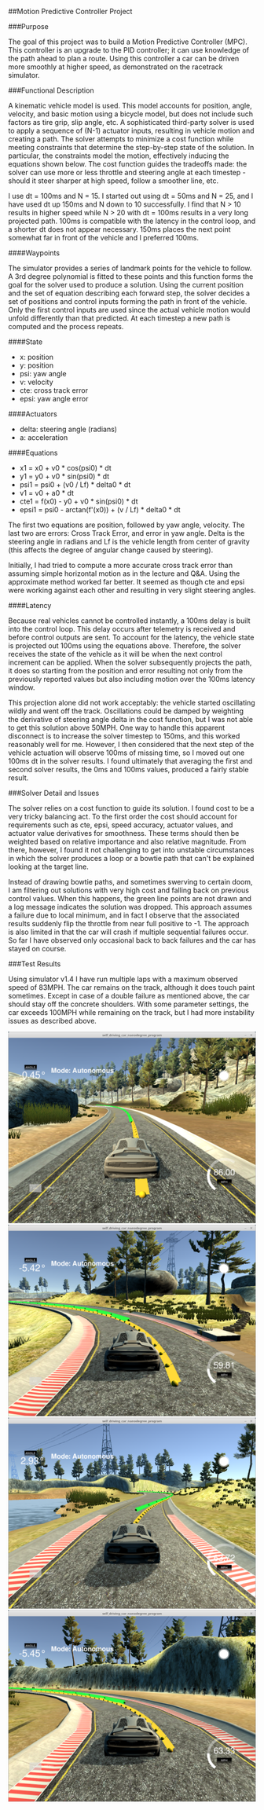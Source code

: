 ##Motion Predictive Controller Project

###Purpose

The goal of this project was to build a Motion Predictive Controller (MPC).  This controller is an upgrade to the PID controller; it can use knowledge of the path ahead to plan a route.  Using this controller a car can be driven more smoothly at higher speed, as demonstrated on the racetrack simulator.

###Functional Description

A kinematic vehicle model is used.  This model accounts for position, angle, velocity, and basic motion using a bicycle model, but does not include such factors as tire grip, slip angle, etc.  A sophisticated third-party solver is used to apply a sequence of (N-1) actuator inputs, resulting in vehicle motion and creating a path.  The solver attempts to minimize a cost function while meeting constraints that determine the step-by-step state of the solution.  In particular, the constraints model the motion, effectively inducing the equations shown below.  The cost function guides the tradeoffs made:  the solver can use more or less throttle and steering angle at each timestep - should it steer sharper at high speed, follow a smoother line, etc.

I use dt = 100ms and N = 15.  I started out using dt = 50ms and N = 25, and I have used dt up 150ms and N down to 10 successfully.  I find that N > 10 results in higher speed while N > 20 with dt = 100ms results in a very long projected path.  100ms is compatible with the latency in the control loop, and a shorter dt does not appear necessary.  150ms places the next point somewhat far in front of the vehicle and I preferred 100ms.

####Waypoints

The simulator provides a series of landmark points for the vehicle to follow.  A 3rd degree polynomial is fitted to these points and this function forms the goal for the solver used to produce a solution.  Using the current position and the set of equation describing each forward step, the solver decides a set of positions and control inputs forming the path in front of the vehicle.  Only the first control inputs are used since the actual vehicle motion would unfold differently than that predicted.  At each timestep a new path is computed and the process repeats.

####State

* x:  position
* y:  position
* psi:  yaw angle
* v:  velocity
* cte:  cross track error
* epsi: yaw angle error

####Actuators

* delta:  steering angle (radians)
* a:  acceleration

####Equations

* x1 = x0 + v0 * cos(psi0) * dt
* y1 = y0 + v0 * sin(psi0) * dt
* psi1 = psi0 + (v0 / Lf) * delta0 * dt
* v1 = v0 + a0 * dt
* cte1 = f(x0) - y0 + v0 * sin(psi0) * dt
* epsi1 = psi0 - arctan(f'(x0)) + (v / Lf) * delta0 * dt

The first two equations are position, followed by yaw angle, velocity.  The last two are errors:  Cross Track Error, and error in yaw angle. Delta is the steering angle in radians and Lf is the vehicle length from center of gravity (this affects the degree of angular change caused by steering).

Initially, I had tried to compute a more accurate cross track error than assuming simple horizontal motion as in the lecture and Q&A.  Using the approximate method worked far better.  It seemed as though cte and epsi were working against each other and resulting in very slight steering angles.

####Latency

Because real vehicles cannot be controlled instantly, a 100ms delay is built into the control loop.  This delay occurs after telemetry is received and before control outputs are sent.  To account for the latency, the vehicle state is projected out 100ms using the equations above.  Therefore, the solver receives the state of the vehicle as it will be when the next control increment can be applied.  When the solver subsequently projects the path, it does so starting from the position and error resulting not only from the previously reported values but also including motion over the 100ms latency window.

This projection alone did not work acceptably:  the vehicle started oscillating wildly and went off the track.  Oscillations could be damped by weighting the derivative of steering angle delta in the cost function, but I was not able to get this solution above 50MPH.  One way to handle this apparent disconnect is to increase the solver timestep to 150ms, and this worked reasonably well for me.  However, I then considered that the next step of the vehicle actuation will observe 100ms of missing time, so I moved out one 100ms dt in the solver results.  I found ultimately that averaging the first and second solver results, the 0ms and 100ms values, produced a fairly stable result.

###Solver Detail and Issues

The solver relies on a cost function to guide its solution.  I found cost to be a very tricky balancing act.  To the first order the cost should account for requirements such as cte, epsi, speed accuracy, actuator values, and actuator value derivatives for smoothness.  These terms should then be weighted based on relative importance and also relative magnitude.  From there, however, I found it not challenging to get into unstable circumstances in which the solver produces a loop or a bowtie path that can't be explained looking at the target line.

Instead of drawing bowtie paths, and sometimes swerving to certain doom, I am filtering out solutions with very high cost and falling back on previous control values.  When this happens, the green line points are not drawn and a log message indicates the solution was dropped.  This approach assumes a failure due to local minimum, and in fact I observe that the associated results suddenly flip the throttle from near full positive to -1.  The approach is also limited in that the car will crash if multiple sequential failures occur.  So far I have observed only occasional back to back failures and the car has stayed on course.

###Test Results

Using simulator v1.4 I have run multiple laps with a maximum observed speed of 83MPH.  The car remains on the track, although it does touch paint sometimes.  Except in case of a double failure as mentioned above, the car should stay off the concrete shoulders.  With some parameter settings, the car exceeds 100MPH while remaining on the track, but I had more instability issues as described above.

![First turn](images/screenshot1.png "First Turn")
![Second turn](images/screenshot2.png "Second Turn")
![Third turn](images/screenshot3.png "Third Turn")
![Fourth turn](images/screenshot4.png "Fourth Turn")



